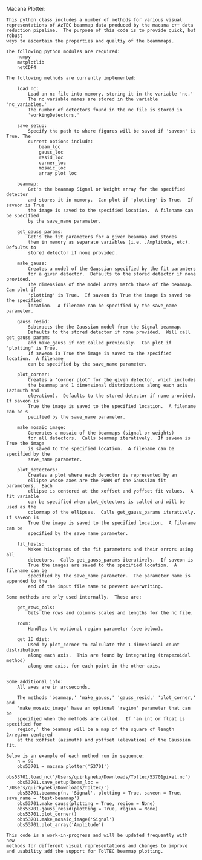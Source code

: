 Macana Plotter:
    
    This python class includes a number of methods for various visual 
    representations of AzTEC beammap data produced by the macana c++ data 
    reduction pipeline.  The purpose of this code is to provide quick, but robust
    ways to ascertain the properties and qualtiy of the beammmaps.
    
    The following python modules are required:
        numpy
        matplotlib
        netCDF4
        
    The following methods are currently implemented:
        
        load_nc: 
            Load an nc file into memory, storing it in the variable 'nc.'
            The nc variable names are stored in the variable 'nc_variables.'
            The number of detectors found in the nc file is stored in
            'workingDetectors.'
        
        save_setup: 
            Specify the path to where figures will be saved if 'saveon' is True. The
            current options include:
                beam_loc
                gauss_loc 
                resid_loc
                corner_loc 
                mosaic_loc
                array_plot_loc
        
        beammap: 
            Get's the beammap Signal or Weight array for the specified detector
            and stores it in memory.  Can plot if 'plotting' is True.  If saveon is True
            the image is saved to the specified location.  A filename can be specified
            by the save_name parameter.
        
        get_gauss_params: 
            Get's the fit parameters for a given beammap and stores 
            them in memory as separate variables (i.e. .Amplitude, etc).  Defaults to 
            stored detector if none provided.
        
        make_gauss: 
            Creates a model of the Gaussian specified by the fit paramters
            for a given detector.  Defaults to the stored detector if none provided.
            The dimensions of the model array match those of the beammap. Can plot if 
            'plotting' is True.  If saveon is True the image is saved to the specified 
            location.  A filename can be specified by the save_name parameter.
        
        gauss_resid: 
            Subtracts the the Gaussian model from the Signal beammap.  
            Defaults to the stored detector if none provided.  Will call get_gauss_params
            and make_gauss if not called previously.  Can plot if  'plotting' is True.  
            If saveon is True the image is saved to the specified location.  A filename 
            can be specified by the save_name parameter.
        
        plot_corner:  
            Creates a 'corner plot' for the given detector, which includes
            the beammap and 1 dimensional distributions along each axis (azimuth and 
            elevation).  Defaults to the stored detector if none provided.  If saveon is
            True the image is saved to the specified location.  A filename can be s
            pecified by the save_name parameter.
        
        make_mosaic_image:  
            Generates a mosaic of the beammaps (signal or weights)
            for all detectors.  Calls beammap iteratively.  If saveon is True the image 
            is saved to the specified location.  A filename can be specified by the 
            save_name parameter.
        
        plot_detectors:  
            Creates a plot where each detector is represented by an
            ellipse whose axes are the FWHM of the Gaussian fit parameters.  Each
            ellipse is centered at the xoffset and yoffset fit values.  A fit variable
            can be specified when plot_detectors is called and will be used as the
            colormap of the ellipses.  Calls get_gauss_params iteratively.  If saveon is
            True the image is saved to the specified location.  A filename can be 
            specified by the save_name parameter.
        
        fit_hists: 
            Makes histograms of the fit parameters and their errors using all
            detectors.  Calls get_gauss_params iteratively.  If saveon is 
            True the images are saved to the specified location.  A filename can be 
            specified by the save_name parameter.  The parameter name is appended to the
            end of the input file name to prevent overwriting.
        
    Some methods are only used internally.  These are:
        
        get_rows_cols:
            Gets the rows and columns scales and lengths for the nc file.
            
        zoom:
            Handles the optional region parameter (see below).
        
        get_1D_dist:
            Used by plot_corner to calculate the 1-dimensional count distribution
            along each axis.  This are found by integrating (trapezoidal method)
            along one axis, for each point in the other axis.
        
    
    Some additional info:
        All axes are in arcseconds.
        
        The methods 'beammap,' 'make_gauss,' 'gauss_resid,' 'plot_corner,' and 
        'make_mosaic_image' have an optional 'region' parameter that can be
        specified when the methods are called.  If 'an int or float is specified for
        region,' the beammap will be a map of the square of length 2xregion centered
        at the xoffset (azimuth) and yoffset (elevation) of the Gaussian fit.
        
    Below is an example of each method run in sequence:
        n = 99
        obs53701 = macana_plotter('53701')
        obs53701.load_nc('/Users/quirkyneku/Downloads/Toltec/53701pixel.nc')
        obs53701.save_setup(beam_loc = '/Users/quirkyneku/Downloads/Toltec/')
        obs53701.beammap(n, 'Signal', plotting = True, saveon = True, save_name = 'test-beammap')
        obs53701.make_gauss(plotting = True, region = None)
        obs53701.gauss_resid(plotting = True, region = None)
        obs53701.plot_corner()
        obs53701.make_mosaic_image('Signal')
        obs53701.plot_array('Amplitude')
        
    This code is a work-in-progress and will be updated frequently with new 
    methods for different visual representations and changes to improve 
    and usability add the support for TolTEC beammap plotting.
